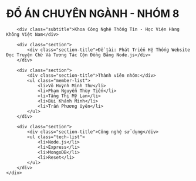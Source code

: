 <div class="container">
        <h1>ĐỒ ÁN CHUYÊN NGÀNH - NHÓM 8</h1>
        
        <div class="subtitle">Khoa Công Nghệ Thống Tin - Học Viện Hàng Không Việt Nam</div>
        
        <div class="section">
            <div class="section-title">Đề tài: Phát Triển Hệ Thống Website Đọc Truyện Chữ Và Tương Tác Cộn Đồng Bằng Node.js</div>
        </div>
        
        <div class="section">
            <div class="section-title">Thành viên nhóm:</div>
            <ul class="member-list">
                <li>Võ Huỳnh Minh Thư</li>
                <li>Phạm Nguyễn Thùy Tiến</li>
                <li>Tầng Thị Mỹ Lan</li>
                <li>Bùi Khánh Minh</li>
                <li>Trần Phương Uyên</li>
            </ul>
        </div>
        
        <div class="section">
            <div class="section-title">Công nghệ sử dụng</div>
            <ul class="tech-list">
                <li>Node.js</li>
                <li>Express</li>
                <li>MongoDB</li>
                <li>Reset</li>
            </ul>
        </div>
    </div>
